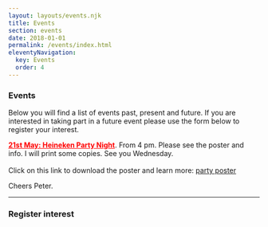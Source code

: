 ```yaml
---
layout: layouts/events.njk
title: Events
section: events
date: 2018-01-01
permalink: /events/index.html
eleventyNavigation:
  key: Events
  order: 4
---
```

### Events

Below you will find a list of events past, present and future. If you are interested in taking part in a future event please use the form below to register your interest.

**<span style="color:red;text-decoration:underline">21st May: Heineken Party Night</span>**. From 4 pm. Please see the poster and info. I will print some copies. See you Wednesday.\
\
Click on this link to download the poster and learn more: [party poster](https://drive.google.com/file/d/17ywSDnK-M_lizUYXJg-U5VO8xa0vJoS9/view?usp=sharing)

Cheers Peter.

- - -

### Register interest